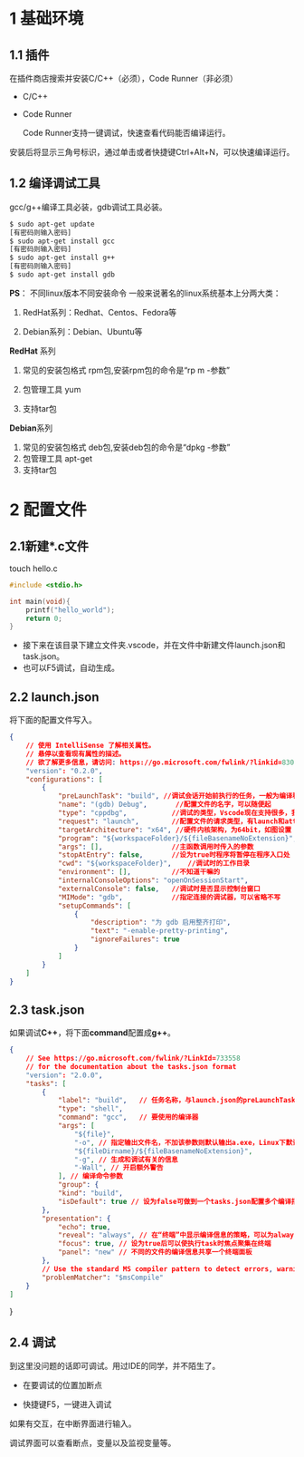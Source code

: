 # 1 基础环境

## 1.1 插件

在插件商店搜索并安装C/C++（必须），Code Runner（非必须）

- C/C++

- Code Runner

  Code Runner支持一键调试，快速查看代码能否编译运行。

安装后将显示三角号标识，通过单击或者快捷键Ctrl+Alt+N，可以快速编译运行。

## 1.2 编译调试工具

gcc/g++编译工具必装，gdb调试工具必装。

```sh
$ sudo apt-get update
[有密码则输入密码]
$ sudo apt-get install gcc
[有密码则输入密码]
$ sudo apt-get install g++
[有密码则输入密码]
$ sudo apt-get install gdb
```

**PS**： 不同linux版本不同安装命令
一般来说著名的linux系统基本上分两大类：

1. RedHat系列：Redhat、Centos、Fedora等

2. Debian系列：Debian、Ubuntu等

**RedHat** 系列

1. 常见的安装包格式 rpm包,安装rpm包的命令是“rp m -参数”

2. 包管理工具 yum

3. 支持tar包

**Debian**系列

1. 常见的安装包格式 deb包,安装deb包的命令是“dpkg -参数”
2. 包管理工具 apt-get
3. 支持tar包

# 2 配置文件

## 2.1新建*.c文件

touch hello.c

```c
#include <stdio.h>

int main(void){
	printf("hello_world");
	return 0;
}
```

- 接下来在该目录下建立文件夹.vscode，并在文件中新建文件launch.json和task.json。
- 也可以F5调试，自动生成。

## 2.2 launch.json

将下面的配置文件写入。

```json
{
    // 使用 IntelliSense 了解相关属性。 
    // 悬停以查看现有属性的描述。
    // 欲了解更多信息，请访问: https://go.microsoft.com/fwlink/?linkid=830387
    "version": "0.2.0",
    "configurations": [
        {
            "preLaunchTask": "build", //调试会话开始前执行的任务，一般为编译程序。与tasks.json的label相对应
            "name": "(gdb) Debug",       //配置文件的名字，可以随便起
            "type": "cppdbg",           //调试的类型，Vscode现在支持很多，我这里主要是C，所以只能是cppdbg
            "request": "launch",        //配置文件的请求类型，有launch和attach两种，具体看官方文档
            "targetArchitecture": "x64", //硬件内核架构，为64bit，如图设置
            "program": "${workspaceFolder}/${fileBasenameNoExtension}",   //可执行文件的路径和文件名称
            "args": [],                 //主函数调用时传入的参数
            "stopAtEntry": false,       //设为true时程序将暂停在程序入口处
            "cwd": "${workspaceFolder}",    //调试时的工作目录
            "environment": [],          //不知道干嘛的
            "internalConsoleOptions": "openOnSessionStart",
            "externalConsole": false,   //调试时是否显示控制台窗口
            "MIMode": "gdb",            //指定连接的调试器，可以省略不写
            "setupCommands": [
                {
                    "description": "为 gdb 启用整齐打印",
                    "text": "-enable-pretty-printing",
                    "ignoreFailures": true
                }
            ]
        }
    ]
}
```

## 2.3 task.json

如果调试**C++**，将下面**command**配置成**g++**。



```json
{
    // See https://go.microsoft.com/fwlink/?LinkId=733558
    // for the documentation about the tasks.json format
    "version": "2.0.0",
    "tasks": [
        {
            "label": "build",   // 任务名称，与launch.json的preLaunchTask相对应
            "type": "shell", 
            "command": "gcc",   // 要使用的编译器
            "args": [
                "${file}",
                "-o", // 指定输出文件名，不加该参数则默认输出a.exe，Linux下默认a.out
                "${fileDirname}/${fileBasenameNoExtension}",
                "-g", // 生成和调试有关的信息
                "-Wall", // 开启额外警告
            ], // 编译命令参数
            "group": {
            "kind": "build",
            "isDefault": true // 设为false可做到一个tasks.json配置多个编译指令，需要自己修改本文件
        },
        "presentation": {
            "echo": true,
            "reveal": "always", // 在“终端”中显示编译信息的策略，可以为always，silent，never。具体参见VSC的文档
            "focus": true, // 设为true后可以使执行task时焦点聚集在终端
            "panel": "new" // 不同的文件的编译信息共享一个终端面板
        },
        // Use the standard MS compiler pattern to detect errors, warnings and infos
        "problemMatcher": "$msCompile"
    }
]
```
}

## 2.4 调试

到这里没问题的话即可调试。用过IDE的同学，并不陌生了。

- 在要调试的位置加断点


- 
  快捷键F5，一键进入调试


如果有交互，在中断界面进行输入。


调试界面可以查看断点，变量以及监视变量等。


